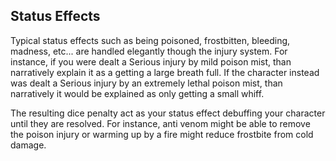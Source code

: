 ## Status Effects

Typical status effects such as being poisoned, frostbitten, bleeding, madness, etc... are handled elegantly though the injury system. For instance, if you were dealt a Serious injury by mild poison mist, than narratively explain it as a getting a large breath full. If the character instead was dealt a Serious injury by an extremely lethal poison mist, than narratively it would be explained as only getting a small whiff.

The resulting dice penalty act as your status effect debuffing your character until they are resolved. For instance, anti venom might be able to remove the poison injury or warming up by a fire might reduce frostbite from cold damage.

